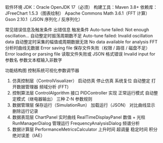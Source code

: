 软件环境
JDK：Oracle OpenJDK 17（必须）
构建工具：Maven 3.8+
依赖库：
JFreeChart 1.5.3（图表绘制）
Apache Commons Math 3.6.1（FFT 计算）
Gson 2.10.1（JSON 序列化 / 反序列化）

常见错误信息及触发条件
出错信息	触发条件
Auto-tune failed: Not enough oscillation...	自动整定时振荡周期数不足
Auto-tune failed: Invalid oscillation data	自动整定时采集的幅值或周期数据无效
No data available for analysis	FFT 分析时曲线无数据
Error saving file	保存文件失败（权限 / 路径 / 磁盘不足）
Error loading or parsing file	读取文件失败或 JSON 格式错误
Invalid input for 参数名	参数文本框输入非数字

功能结构图
控制系统可视化参数调节器
1. 仿真控制层（ControlVisualizer）
启动仿真
停止仿真
系统复位
自动整定
打开数据管理器
频域分析 (FFT)
2. 控制算法层
ControlAlgorithm 接口
PIDController 实现
正常运行模式
自动整定模式（继电器输出）
三种 Z-N 参数规则
3. 数据管理层
保存运行（SimulationRun）
加载运行（JSON）
对比曲线显示
删除运行记录
4. 数据表现层
ChartPanel 实时曲线
RealTimeDisplayPanel 数值 + 光柱
RunManagerDialog 管理运行
FrequencyAnalysisDialog 频谱分析
5. 数据计算层
PerformanceMetricsCalculator
上升时间
超调量
稳定时间
积分绝对误差（IAE）
